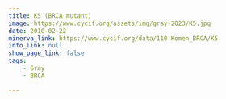 ```yaml
---
title: K5 (BRCA mutant)
image: https://www.cycif.org/assets/img/gray-2023/K5.jpg
date: 2010-02-22
minerva_link: https://www.cycif.org/data/110-Komen_BRCA/K5
info_link: null
show_page_link: false
tags:
    - Gray
    - BRCA

---
```

